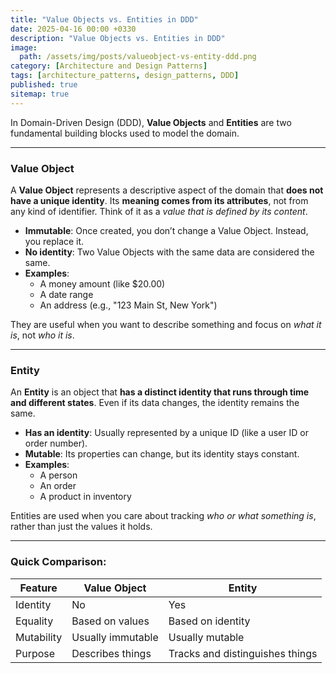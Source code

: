 ```yaml
---
title: "Value Objects vs. Entities in DDD"
date: 2025-04-16 00:00 +0330
description: "Value Objects vs. Entities in DDD"
image:
  path: /assets/img/posts/valueobject-vs-entity-ddd.png
category: [Architecture and Design Patterns]
tags: [architecture_patterns, design_patterns, DDD]
published: true
sitemap: true
---
```


In Domain-Driven Design (DDD), **Value Objects** and **Entities** are two fundamental building blocks used to model the domain.

---

### **Value Object**

A **Value Object** represents a descriptive aspect of the domain that **does not have a unique identity**. Its **meaning comes from its attributes**, not from any kind of identifier. Think of it as a *value that is defined by its content*.

- **Immutable**: Once created, you don’t change a Value Object. Instead, you replace it.
- **No identity**: Two Value Objects with the same data are considered the same.
- **Examples**: 
  - A money amount (like $20.00)
  - A date range
  - An address (e.g., "123 Main St, New York")

They are useful when you want to describe something and focus on *what it is*, not *who it is*.

---

### **Entity**

An **Entity** is an object that **has a distinct identity that runs through time and different states**. Even if its data changes, the identity remains the same.

- **Has an identity**: Usually represented by a unique ID (like a user ID or order number).
- **Mutable**: Its properties can change, but its identity stays constant.
- **Examples**:
  - A person
  - An order
  - A product in inventory

Entities are used when you care about tracking *who or what something is*, rather than just the values it holds.

---

### Quick Comparison:

| Feature             | Value Object                  | Entity                        |
|---------------------|-------------------------------|-------------------------------|
| Identity            | No                            | Yes                           |
| Equality            | Based on values               | Based on identity             |
| Mutability          | Usually immutable             | Usually mutable               |
| Purpose             | Describes things              | Tracks and distinguishes things |


